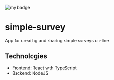 ![my badge](https://badgen.net/badge/react-version/18.2.0/cyan?icon=atom)

# simple-survey

App for creating and sharing simple surveys on-line 

## Technologies

- Frontend: React with TypeScript
- Backend: NodeJS
